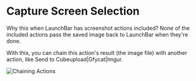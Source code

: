 # Capture Screen Selection

Why this when LaunchBar has screenshot actions included? None of the included actions
pass the saved image back to LaunchBar when they're done.

With this, you can chain this action's result (the image file) with another action, like
Send to Cubeupload|Gfycat|Imgur.

![Chaining Actions](https://dl.dropboxusercontent.com/u/2908279/public/lb.gif)
